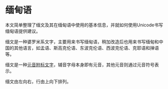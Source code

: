 # 缅甸语

本文简单整理了缅文及其在缅甸语中使用的基本信息，并就如何使用Unicode书写缅甸语提供建议。

缅文是一种婆罗米系文字，主要用来书写缅甸语，稍加改造后也用来书写缅甸和中国的其他语言，如孟语、斯高克伦语、东波克伦语、西波克伦语、克耶语和掸语等。

缅文是一种<a class="termref" href="https://xfq.github.io/glossary/i18n/#term.abugida">元音附标文字</a>，辅音字母本身即有元音，其他元音则通过元音符号表示。

缅文由左向右，行由上向下排列。
